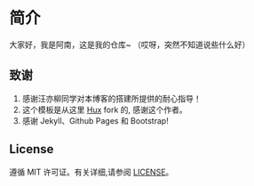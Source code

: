 # 简介

大家好，我是阿南，这是我的仓库~
（哎呀，突然不知道说些什么好）

## 致谢

1. 感谢汪亦柳同学对本博客的搭建所提供的耐心指导！
2. 这个模板是从这里 [Hux](https://github.com/Huxpro/huxpro.github.io) fork 的, 感谢这个作者。 
3. 感谢 Jekyll、Github Pages 和 Bootstrap!

## License

遵循 MIT 许可证。有关详细,请参阅 [LICENSE](https://github.com/qiubaiying/qiubaiying.github.io/blob/master/LICENSE)。

